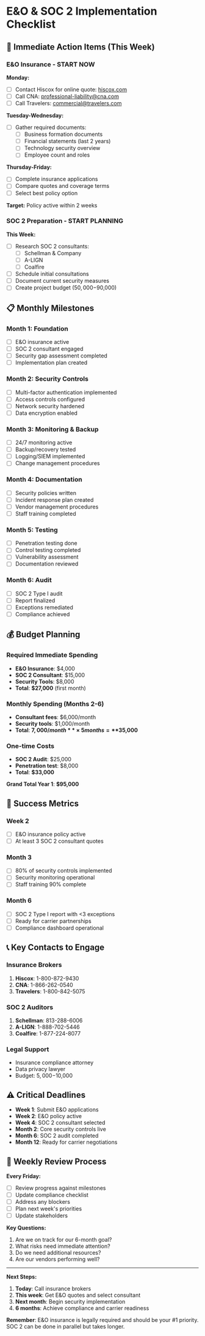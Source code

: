 # E&O & SOC 2 Implementation Checklist

## 🚀 Immediate Action Items (This Week)

### E&O Insurance - START NOW

**Monday:**
- [ ] Contact Hiscox for online quote: [hiscox.com](https://hiscox.com)
- [ ] Call CNA: professional-liability@cna.com 
- [ ] Call Travelers: commercial@travelers.com

**Tuesday-Wednesday:**
- [ ] Gather required documents:
  - [ ] Business formation documents
  - [ ] Financial statements (last 2 years)
  - [ ] Technology security overview
  - [ ] Employee count and roles

**Thursday-Friday:**
- [ ] Complete insurance applications
- [ ] Compare quotes and coverage terms
- [ ] Select best policy option

**Target:** Policy active within 2 weeks

### SOC 2 Preparation - START PLANNING

**This Week:**
- [ ] Research SOC 2 consultants:
  - [ ] Schellman & Company
  - [ ] A-LIGN
  - [ ] Coalfire
- [ ] Schedule initial consultations
- [ ] Document current security measures
- [ ] Create project budget ($50,000-$90,000)

## 📋 Monthly Milestones

### Month 1: Foundation
- [ ] E&O insurance active
- [ ] SOC 2 consultant engaged
- [ ] Security gap assessment completed
- [ ] Implementation plan created

### Month 2: Security Controls
- [ ] Multi-factor authentication implemented
- [ ] Access controls configured
- [ ] Network security hardened
- [ ] Data encryption enabled

### Month 3: Monitoring & Backup
- [ ] 24/7 monitoring active
- [ ] Backup/recovery tested
- [ ] Logging/SIEM implemented
- [ ] Change management procedures

### Month 4: Documentation
- [ ] Security policies written
- [ ] Incident response plan created
- [ ] Vendor management procedures
- [ ] Staff training completed

### Month 5: Testing
- [ ] Penetration testing done
- [ ] Control testing completed
- [ ] Vulnerability assessment
- [ ] Documentation reviewed

### Month 6: Audit
- [ ] SOC 2 Type I audit
- [ ] Report finalized
- [ ] Exceptions remediated
- [ ] Compliance achieved

## 💰 Budget Planning

### Required Immediate Spending
- **E&O Insurance**: $4,000
- **SOC 2 Consultant**: $15,000
- **Security Tools**: $8,000
- **Total**: **$27,000** (first month)

### Monthly Spending (Months 2-6)
- **Consultant fees**: $6,000/month
- **Security tools**: $1,000/month
- **Total**: **$7,000/month** × 5 months = **$35,000**

### One-time Costs
- **SOC 2 Audit**: $25,000
- **Penetration test**: $8,000
- **Total**: **$33,000**

**Grand Total Year 1**: **$95,000**

## 🎯 Success Metrics

### Week 2
- [ ] E&O insurance policy active
- [ ] At least 3 SOC 2 consultant quotes

### Month 3
- [ ] 80% of security controls implemented
- [ ] Security monitoring operational
- [ ] Staff training 90% complete

### Month 6
- [ ] SOC 2 Type I report with <3 exceptions
- [ ] Ready for carrier partnerships
- [ ] Compliance dashboard operational

## 📞 Key Contacts to Engage

### Insurance Brokers
1. **Hiscox**: 1-800-872-9430
2. **CNA**: 1-866-262-0540  
3. **Travelers**: 1-800-842-5075

### SOC 2 Auditors
1. **Schellman**: 813-288-6006
2. **A-LIGN**: 1-888-702-5446
3. **Coalfire**: 1-877-224-8077

### Legal Support
- Insurance compliance attorney
- Data privacy lawyer
- Budget: $5,000-$10,000

## ⚠️ Critical Deadlines

- **Week 1**: Submit E&O applications
- **Week 2**: E&O policy active
- **Week 4**: SOC 2 consultant selected
- **Month 2**: Core security controls live
- **Month 6**: SOC 2 audit completed
- **Month 12**: Ready for carrier negotiations

## 🔄 Weekly Review Process

**Every Friday:**
- [ ] Review progress against milestones
- [ ] Update compliance checklist
- [ ] Address any blockers
- [ ] Plan next week's priorities
- [ ] Update stakeholders

**Key Questions:**
1. Are we on track for our 6-month goal?
2. What risks need immediate attention?
3. Do we need additional resources?
4. Are our vendors performing well?

---

**Next Steps:**
1. **Today**: Call insurance brokers
2. **This week**: Get E&O quotes and select consultant
3. **Next month**: Begin security implementation
4. **6 months**: Achieve compliance and carrier readiness

**Remember**: E&O insurance is legally required and should be your #1 priority. SOC 2 can be done in parallel but takes longer.
